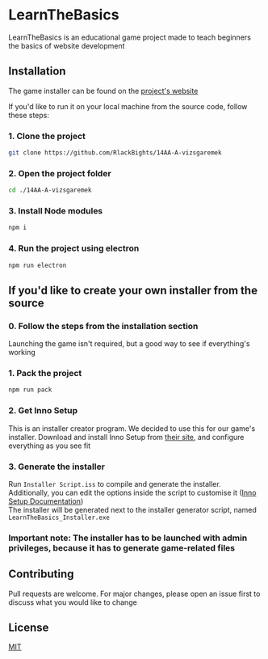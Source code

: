 # LearnTheBasics

LearnTheBasics is an educational game project made to teach beginners the basics of website development

## Installation

The game installer can be found on the [project's website](https://bgs.jedlik.eu/learnthebasics)

If you'd like to run it on your local machine from the source code, follow these steps:

### 1. Clone the project
```bash
git clone https://github.com/RlackBights/14AA-A-vizsgaremek
```
### 2. Open the project folder
```bash
cd ./14AA-A-vizsgaremek
```
### 3. Install Node modules
```PowerShell
npm i
```
### 4. Run the project using electron
```PowerShell
npm run electron
```

## If you'd like to create your own installer from the source

### 0. Follow the steps from the installation section
Launching the game isn't required, but a good way to see if everything's working
### 1. Pack the project
```PowerShell
npm run pack
```
### 2. Get Inno Setup
This is an installer creator program. We decided to use this for our game's installer. Download and install Inno Setup from [their site](https://jrsoftware.org/isdl.php), and configure everything as you see fit
### 3. Generate the installer
Run `Installer Script.iss` to compile and generate the installer. Additionally, you can edit the options inside the script to customise it ([Inno Setup Documentation](https://jrsoftware.org/ishelp/)) \
The installer will be generated next to the installer generator script, named `LearnTheBasics_Installer.exe`

### Important note: The installer has to be launched with admin privileges, because it has to generate game-related files

## Contributing

Pull requests are welcome. For major changes, please open an issue first
to discuss what you would like to change

## License

[MIT](https://choosealicense.com/licenses/mit/)